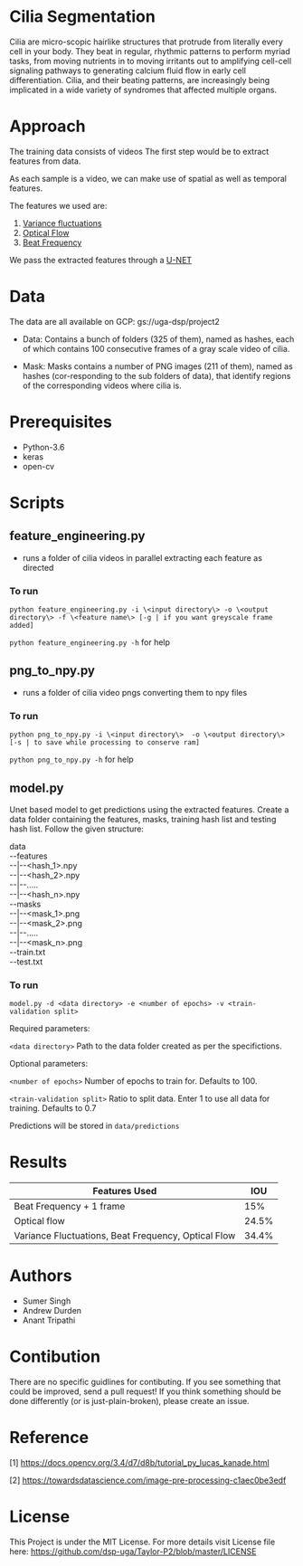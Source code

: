 # Cilia Segmentation
Cilia are micro-scopic hairlike structures that protrude from literally every cell in your body. They beat in regular, rhythmic patterns to perform myriad tasks, from moving nutrients in to moving irritants out to amplifying cell-cell signaling pathways to generating calcium fluid flow in early cell differentiation. Cilia, and their beating patterns, are increasingly being
implicated in a wide variety of syndromes that affected multiple organs.

# Approach

The training data consists of videos The first step would be to extract features from data.

As each sample is a video, we can make use of spatial as well as temporal features. 

The features we used are:
1) [Variance fluctuations](https://github.com/dsp-uga/Taylor-P2/wiki/Pixel-Variance)
2) [Optical Flow](https://github.com/dsp-uga/Taylor-P2/wiki/Optical-Flow) 
3) [Beat Frequency](https://github.com/dsp-uga/Taylor-P2/wiki/Beat-Frequency)

We pass the extracted features through a [U-NET](https://github.com/dsp-uga/Taylor-P2/wiki/Unet)

# Data
The data are all available on GCP: gs://uga-dsp/project2

* Data: Contains a bunch of folders (325 of them), named as hashes, each of which contains 100 consecutive frames of a gray scale video of cilia.

* Mask: Masks contains a number of PNG images (211 of them), named as hashes (cor-responding to the sub folders of data), that identify regions of the corresponding videos where cilia is.

# Prerequisites
* Python-3.6
* keras
* open-cv

# Scripts
## feature_engineering.py
* runs a folder of cilia videos in parallel extracting each feature as directed
### To run
`python feature_engineering.py -i \<input directory\> -o \<output directory\> -f \<feature name\> [-g | if you want greyscale frame added]`

`python feature_engineering.py -h` for help
## png_to_npy.py
* runs a folder of cilia video pngs converting them to npy files
### To run
`python png_to_npy.py -i \<input directory\>  -o \<output directory\> [-s | to save while processing to conserve ram]`

`python png_to_npy.py -h` for help


## model.py

Unet based model to get predictions using the extracted features. 
Create a data folder containing the features, masks, training hash list and testing hash list.
Follow the given structure:

data  
--features  
--|--<hash_1>.npy  
--|--<hash_2>.npy  
--|--.....  
--|--<hash_n>.npy  
--masks  
--|--<mask_1>.png  
--|--<mask_2>.png  
--|--.....  
--|--<mask_n>.png  
--train.txt  
--test.txt  

### To run
`model.py -d <data directory> -e <number of epochs> -v <train-validation split>`

Required parameters:

`<data directory>` Path to the data folder created as per the specifictions.

Optional parameters:

`<number of epochs>` Number of epochs to train for. Defaults to 100.
  
`<train-validation split>` Ratio to split data. Enter 1 to use all data for training. Defaults to 0.7

Predictions will be stored in `data/predictions`

# Results

| Features Used                                       | IOU   |
|-----------------------------------------------------|-------|
| Beat Frequency + 1 frame                            | 15%   |
| Optical flow                                        | 24.5% |
| Variance Fluctuations, Beat Frequency, Optical Flow | 34.4% |


# Authors
* Sumer Singh
* Andrew Durden
* Anant Tripathi

# Contibution
There are no specific guidlines for contibuting. If you see something that could be improved, send a pull request! If you think something should be done differently (or is just-plain-broken), please create an issue.

# Reference
[1] https://docs.opencv.org/3.4/d7/d8b/tutorial_py_lucas_kanade.html

[2] https://towardsdatascience.com/image-pre-processing-c1aec0be3edf

# License

This Project is under the MIT License. For more details visit License file here: https://github.com/dsp-uga/Taylor-P2/blob/master/LICENSE
